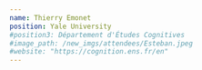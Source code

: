 ```yaml
---
name: Thierry Emonet
position: Yale University
#position3: Département d'Études Cognitives
#image_path: /new_imgs/attendees/Esteban.jpeg
#website: "https://cognition.ens.fr/en"
---
```

